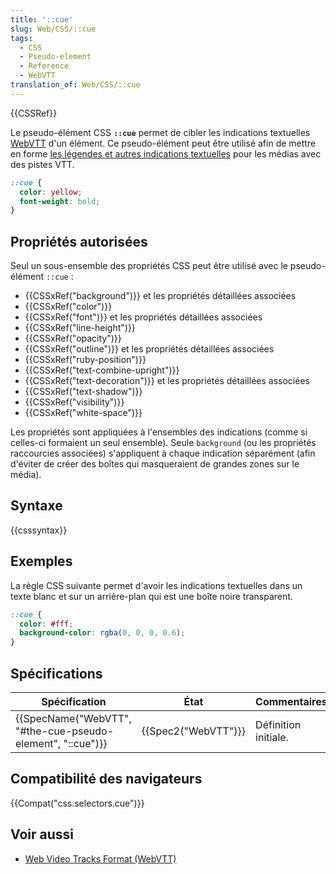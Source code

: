 ```yaml
---
title: '::cue'
slug: Web/CSS/::cue
tags:
  - CSS
  - Pseudo-element
  - Reference
  - WebVTT
translation_of: Web/CSS/::cue
---
```


{{CSSRef}}

Le pseudo-élément CSS **`::cue`** permet de cibler les indications textuelles [WebVTT](/fr/docs/Web/API/WebVTT_API) d'un élément. Ce pseudo-élément peut être utilisé afin de mettre en forme [les légendes et autres indications textuelles](/fr/docs/Web/API/WebVTT_API#Styling_WebTT_cues) pour les médias avec des pistes VTT.

```css
::cue {
  color: yellow;
  font-weight: bold;
}
```

## Propriétés autorisées

Seul un sous-ensemble des propriétés CSS peut être utilisé avec le pseudo-élément `::cue` :

- {{CSSxRef("background")}} et les propriétés détaillées associées
- {{CSSxRef("color")}}
- {{CSSxRef("font")}} et les propriétés détaillées associées
- {{CSSxRef("line-height")}}
- {{CSSxRef("opacity")}}
- {{CSSxRef("outline")}} et les propriétés détaillées associées
- {{CSSxRef("ruby-position")}}
- {{CSSxRef("text-combine-upright")}}
- {{CSSxRef("text-decoration")}} et les propriétés détaillées associées
- {{CSSxRef("text-shadow")}}
- {{CSSxRef("visibility")}}
- {{CSSxRef("white-space")}}

Les propriétés sont appliquées à l'ensembles des indications (comme si celles-ci formaient un seul ensemble). Seule `background` (ou les propriétés raccourcies associées) s'appliquent à chaque indication séparément (afin d'éviter de créer des boîtes qui masqueraient de grandes zones sur le média).

## Syntaxe

{{csssyntax}}

## Exemples

La règle CSS suivante permet d'avoir les indications textuelles dans un texte blanc et sur un arrière-plan qui est une boîte noire transparent.

```css
::cue {
  color: #fff;
  background-color: rgba(0, 0, 0, 0.6);
}
```

## Spécifications

| Spécification                                                                | État                     | Commentaires         |
| ---------------------------------------------------------------------------- | ------------------------ | -------------------- |
| {{SpecName("WebVTT", "#the-cue-pseudo-element", "::cue")}} | {{Spec2("WebVTT")}} | Définition initiale. |

## Compatibilité des navigateurs

{{Compat("css.selectors.cue")}}

## Voir aussi

- [Web Video Tracks Format (WebVTT)](/fr/docs/Web/API/WebVTT_API)
